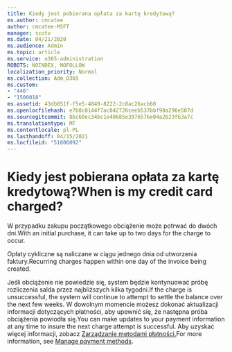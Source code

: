 ```yaml
---
title: Kiedy jest pobierana opłata za kartę kredytową?
ms.author: cmcatee
author: cmcatee-MSFT
manager: scotv
ms.date: 04/21/2020
ms.audience: Admin
ms.topic: article
ms.service: o365-administration
ROBOTS: NOINDEX, NOFOLLOW
localization_priority: Normal
ms.collection: Adm_O365
ms.custom:
- "446"
- "1500018"
ms.assetid: 43db851f-f5e5-4849-8222-2c8ac26acb60
ms.openlocfilehash: e7b8c8144f7ac042726ceeb537bbf98a296e507d
ms.sourcegitcommit: 8bc60ec34bc1e40685e3976576e04a2623f63a7c
ms.translationtype: MT
ms.contentlocale: pl-PL
ms.lasthandoff: 04/15/2021
ms.locfileid: "51806092"
---
```

# <a name="when-is-my-credit-card-charged"></a><span data-ttu-id="d64c8-102">Kiedy jest pobierana opłata za kartę kredytową?</span><span class="sxs-lookup"><span data-stu-id="d64c8-102">When is my credit card charged?</span></span>

<span data-ttu-id="d64c8-103">W przypadku zakupu początkowego obciążenie może potrwać do dwóch dni.</span><span class="sxs-lookup"><span data-stu-id="d64c8-103">With an initial purchase, it can take up to two days for the charge to occur.</span></span>
  
<span data-ttu-id="d64c8-104">Opłaty cykliczne są naliczane w ciągu jednego dnia od utworzenia faktury.</span><span class="sxs-lookup"><span data-stu-id="d64c8-104">Recurring charges happen within one day of the invoice being created.</span></span>
  
<span data-ttu-id="d64c8-105">Jeśli obciążenie nie powiedzie się, system będzie kontynuować próbę rozliczenia salda przez najbliższych kilka tygodni.</span><span class="sxs-lookup"><span data-stu-id="d64c8-105">If the charge is unsuccessful, the system will continue to attempt to settle the balance over the next few weeks.</span></span> <span data-ttu-id="d64c8-106">W dowolnym momencie możesz dokonać aktualizacji informacji dotyczących płatności, aby upewnić się, że następna próba obciążenia powiodła się.</span><span class="sxs-lookup"><span data-stu-id="d64c8-106">You can make updates to your payment information at any time to insure the next charge attempt is successful.</span></span> <span data-ttu-id="d64c8-107">Aby uzyskać więcej informacji, zobacz [Zarządzanie metodami płatności.](https://docs.microsoft.com/microsoft-365/commerce/billing-and-payments/manage-payment-methods)</span><span class="sxs-lookup"><span data-stu-id="d64c8-107">For more information, see [Manage payment methods](https://docs.microsoft.com/microsoft-365/commerce/billing-and-payments/manage-payment-methods).</span></span>